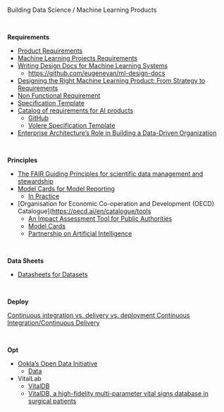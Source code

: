 <br>

Building Data Science / Machine Learning Products

<br>

**Requirements**

* [Product Requirements](https://www.atlassian.com/agile/product-management/requirements)
* [Machine Learning Projects Requirements](https://www.techtarget.com/searchenterpriseai/feature/Defining-requirements-key-to-manage-machine-learning-projects)
* [Writing Design Docs for Machine Learning Systems](https://eugeneyan.com/writing/ml-design-docs/)
  * https://github.com/eugeneyan/ml-design-docs
* [Designing the Right Machine Learning Product: From Strategy to Requirements](https://www.helixa.ai/blog/designing-machine-learning-products)
* [Non Functional Requirement](https://www.perforce.com/blog/alm/what-are-non-functional-requirements-examples)
* [Specification Template](https://assets.asana.biz/m/6ac2683dd6006280/original/software-requirement-document-template.pdf)
* [Catalog of requirements for AI products](https://towardsdatascience.com/catalog-of-requirements-for-ai-products-bae95ae50e85) 
  * [GitHub](https://github.com/ttzt/catalog_of_requirements_for_ai_products)
  * [Volere Specification Template](https://homepages.laas.fr/kader/Robertson.pdf)
* [Enterprise Architecture’s Role in Building a Data-Driven Organization](https://www.gartner.com/smarterwithgartner/enterprise-architectures-role-in-building-a-data-driven-organization)

<br>

**Principles**

* [The FAIR Guiding Principles for scientific data management and stewardship](https://www.nature.com/articles/sdata201618)
* [Model Cards for Model Reporting](https://arxiv.org/abs/1810.03993)
  * [In Practice](https://modelcards.withgoogle.com/about)
* [Organisation for Economic Co-operation and Development (OECD) Catalogue](https://oecd.ai/en/catalogue/tools
  * [An Impact Assessment Tool for Public Authorities](https://algorithmwatch.org/en/adms-impact-assessment-public-sector-algorithmwatch/)
  * [Model Cards](https://oecd.ai/en/catalogue/tools/model-cards)
  * [Partnership on Artificial Intelligence](https://partnershiponai.org)

<br>

**Data Sheets**

* [Datasheets for Datasets](https://cacm.acm.org/magazines/2021/12/256932-datasheets-for-datasets/abstract)

<br>

**Deploy**

[Continuous integration vs. delivery vs. deployment ](https://www.atlassian.com/continuous-delivery/principles/continuous-integration-vs-delivery-vs-deployment)
[Continuous Integration/Continuous Delivery](https://www.cisco.com/c/en/us/solutions/data-center/data-center-networking/what-is-ci-cd.html)

<br>

**Opt**

* [Ookla’s Open Data Initiative](https://www.ookla.com/ookla-for-good/open-data)
  * [Data](https://registry.opendata.aws/speedtest-global-performance/)
* VitalLab
  * [VitalDB](https://aws.amazon.com/marketplace/pp/prodview-zkfasxv7lkvl4?sr=0-6&ref_=beagle&applicationId=AWSMPContessa#overview)
  * [VitalDB, a high-fidelity multi-parameter vital signs database in surgical patients](https://www.nature.com/articles/s41597-022-01411-5)



<br>
<br>

<br>
<br>

<br>
<br>

<br>
<br>


